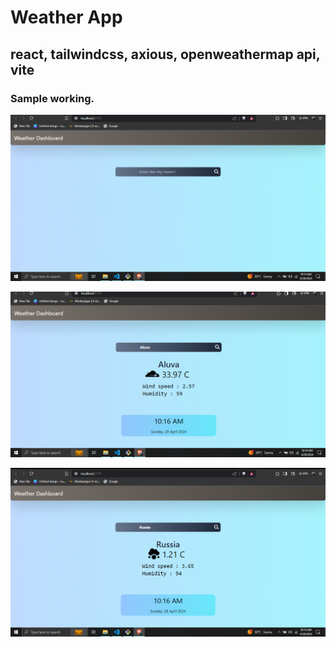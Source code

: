 # Weather App

## react, tailwindcss, axious, openweathermap api, vite


### Sample working.

![image one](./Sample%20Working/Screenshot%20(545).png)

![image one](./Sample%20Working/Screenshot%20(546).png)

![image one](./Sample%20Working/Screenshot%20(547).png)

